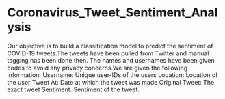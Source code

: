 # Coronavirus_Tweet_Sentiment_Analysis
Our objective is to build a classification model to predict the sentiment of COVID-19 tweets.The tweets have been pulled from Twitter and manual tagging has been done then. The names and usernames have been given codes to avoid any privacy concerns.We are given the following information: Username: Unique user-IDs of the users Location: Location of the user Tweet At: Date at which the tweet was made Original Tweet: The exact tweet Sentiment: Sentiment of the tweet.
